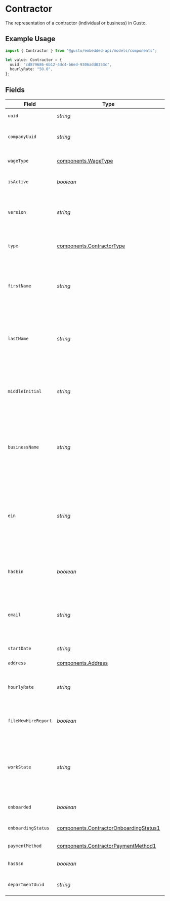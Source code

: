 # Contractor

The representation of a contractor (individual or business) in Gusto.

## Example Usage

```typescript
import { Contractor } from "@gusto/embedded-api/models/components";

let value: Contractor = {
  uuid: "cd879686-6b12-4dc4-b6ed-9306add0353c",
  hourlyRate: "50.0",
};
```

## Fields

| Field                                                                                                                                                                          | Type                                                                                                                                                                           | Required                                                                                                                                                                       | Description                                                                                                                                                                    | Example                                                                                                                                                                        |
| ------------------------------------------------------------------------------------------------------------------------------------------------------------------------------ | ------------------------------------------------------------------------------------------------------------------------------------------------------------------------------ | ------------------------------------------------------------------------------------------------------------------------------------------------------------------------------ | ------------------------------------------------------------------------------------------------------------------------------------------------------------------------------ | ------------------------------------------------------------------------------------------------------------------------------------------------------------------------------ |
| `uuid`                                                                                                                                                                         | *string*                                                                                                                                                                       | :heavy_check_mark:                                                                                                                                                             | The UUID of the contractor in Gusto.                                                                                                                                           |                                                                                                                                                                                |
| `companyUuid`                                                                                                                                                                  | *string*                                                                                                                                                                       | :heavy_minus_sign:                                                                                                                                                             | The UUID of the company the contractor is employed by.                                                                                                                         |                                                                                                                                                                                |
| `wageType`                                                                                                                                                                     | [components.WageType](../../models/components/wagetype.md)                                                                                                                     | :heavy_minus_sign:                                                                                                                                                             | The contractor's wage type, either "Fixed" or "Hourly".                                                                                                                        |                                                                                                                                                                                |
| `isActive`                                                                                                                                                                     | *boolean*                                                                                                                                                                      | :heavy_minus_sign:                                                                                                                                                             | The status of the contractor with the company.                                                                                                                                 |                                                                                                                                                                                |
| `version`                                                                                                                                                                      | *string*                                                                                                                                                                       | :heavy_minus_sign:                                                                                                                                                             | The current version of the object. See the [versioning guide](https://docs.gusto.com/embedded-payroll/docs/idempotency) for information on how to use this field.              |                                                                                                                                                                                |
| `type`                                                                                                                                                                         | [components.ContractorType](../../models/components/contractortype.md)                                                                                                         | :heavy_minus_sign:                                                                                                                                                             | The contractor's type, either "Individual" or "Business".                                                                                                                      |                                                                                                                                                                                |
| `firstName`                                                                                                                                                                    | *string*                                                                                                                                                                       | :heavy_minus_sign:                                                                                                                                                             | The contractor’s first name. This attribute is required for “Individual” contractors and will be ignored for “Business” contractors.                                           |                                                                                                                                                                                |
| `lastName`                                                                                                                                                                     | *string*                                                                                                                                                                       | :heavy_minus_sign:                                                                                                                                                             | The contractor’s last name. This attribute is required for “Individual” contractors and will be ignored for “Business” contractors.                                            |                                                                                                                                                                                |
| `middleInitial`                                                                                                                                                                | *string*                                                                                                                                                                       | :heavy_minus_sign:                                                                                                                                                             | The contractor’s middle initial. This attribute is optional for “Individual” contractors and will be ignored for “Business” contractors.                                       |                                                                                                                                                                                |
| `businessName`                                                                                                                                                                 | *string*                                                                                                                                                                       | :heavy_minus_sign:                                                                                                                                                             | The name of the contractor business. This attribute is required for “Business” contractors and will be ignored for “Individual” contractors.                                   |                                                                                                                                                                                |
| `ein`                                                                                                                                                                          | *string*                                                                                                                                                                       | :heavy_minus_sign:                                                                                                                                                             | The Federal Employer Identification Number of the contractor business. This attribute is optional for “Business” contractors and will be ignored for “Individual” contractors. |                                                                                                                                                                                |
| `hasEin`                                                                                                                                                                       | *boolean*                                                                                                                                                                      | :heavy_minus_sign:                                                                                                                                                             | Whether company's Employer Identification Number (EIN) is present                                                                                                              |                                                                                                                                                                                |
| `email`                                                                                                                                                                        | *string*                                                                                                                                                                       | :heavy_minus_sign:                                                                                                                                                             | The contractor’s email address. This attribute is optional for “Individual” contractors and will be ignored for “Business” contractors.                                        |                                                                                                                                                                                |
| `startDate`                                                                                                                                                                    | *string*                                                                                                                                                                       | :heavy_minus_sign:                                                                                                                                                             | The contractor's start date.                                                                                                                                                   |                                                                                                                                                                                |
| `address`                                                                                                                                                                      | [components.Address](../../models/components/address.md)                                                                                                                       | :heavy_minus_sign:                                                                                                                                                             | The contractor’s home address.                                                                                                                                                 |                                                                                                                                                                                |
| `hourlyRate`                                                                                                                                                                   | *string*                                                                                                                                                                       | :heavy_minus_sign:                                                                                                                                                             | The contractor’s hourly rate. This attribute is required if the wage_type is “Hourly”.                                                                                         | 50.0                                                                                                                                                                           |
| `fileNewHireReport`                                                                                                                                                            | *boolean*                                                                                                                                                                      | :heavy_minus_sign:                                                                                                                                                             | The boolean flag indicating whether Gusto will file a new hire report for the contractor                                                                                       |                                                                                                                                                                                |
| `workState`                                                                                                                                                                    | *string*                                                                                                                                                                       | :heavy_minus_sign:                                                                                                                                                             | State where the contractor will be conducting the majority of their work for the company.<br/>This value is used when generating the new hire report.                          |                                                                                                                                                                                |
| `onboarded`                                                                                                                                                                    | *boolean*                                                                                                                                                                      | :heavy_minus_sign:                                                                                                                                                             | The updated onboarding status for the contractor                                                                                                                               |                                                                                                                                                                                |
| `onboardingStatus`                                                                                                                                                             | [components.ContractorOnboardingStatus1](../../models/components/contractoronboardingstatus1.md)                                                                               | :heavy_minus_sign:                                                                                                                                                             | One of the "onboarding_status" enum values.                                                                                                                                    |                                                                                                                                                                                |
| `paymentMethod`                                                                                                                                                                | [components.ContractorPaymentMethod1](../../models/components/contractorpaymentmethod1.md)                                                                                     | :heavy_minus_sign:                                                                                                                                                             | The contractor's payment method.                                                                                                                                               |                                                                                                                                                                                |
| `hasSsn`                                                                                                                                                                       | *boolean*                                                                                                                                                                      | :heavy_minus_sign:                                                                                                                                                             | Indicates whether the contractor has an SSN in Gusto.                                                                                                                          |                                                                                                                                                                                |
| `departmentUuid`                                                                                                                                                               | *string*                                                                                                                                                                       | :heavy_minus_sign:                                                                                                                                                             | The UUID of the department the contractor is under                                                                                                                             |                                                                                                                                                                                |